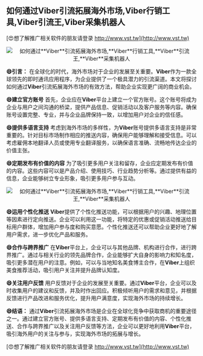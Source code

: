 ## **如何通过**Viber**引流拓展海外市场,**Viber**行销工具,**Viber**引流王,**Viber**采集机器人**

[😍想了解推广相关软件的朋友请登录 http://www.vst.tw](http://www.vst.tw)

 <center><img src="https://vst.tw/MP4/tuiguang/png/8.png" alt="如何通过**Viber**引流拓展海外市场,**Viber**行销工具,**Viber**引流王,**Viber**采集机器人"></center>

**😄引言：**
在全球化的时代，海外市场对于企业的发展至关重要。**Viber**作为一款全球领先的即时通讯应用程序，为企业提供了一个极具潜力的引流渠道。本文将探讨如何通过**Viber**引流拓展海外市场的有效方法，帮助企业实现更广阔的商业机会。

**😄建立官方账号**
首先，企业应在**Viber**平台上建立一个官方账号。这个账号将成为企业与用户之间沟通的桥梁，提供产品信息、促销活动以及客户服务等内容。确保账号设置完整、专业，并与企业品牌保持一致，以增加用户对企业的信任感。

**😄提供多语言支持**
考虑到海外市场的多样性，为**Viber**账号提供多语言支持是非常重要的。针对目标市场制作相应的推送内容，确保用户能够理解和接受信息。可以考虑雇佣本地翻译人员或使用专业翻译服务，以确保语言准确、流畅地传达企业的价值主张。

**😄定期发布有价值的内容**
为了吸引更多用户关注和留存，企业应定期发布有价值的内容。这些内容可以是产品介绍、使用技巧、行业趋势分析等。通过提供有益的信息，企业能够树立专业形象，吸引更多用户参与互动。

 <center><img src="https://vst.tw/MP4/tuiguang/png/6.png" alt="如何通过**Viber**引流拓展海外市场,**Viber**行销工具,**Viber**引流王,**Viber**采集机器人"></center>

**😄运用个性化推送**
**Viber**提供了个性化推送功能，可以根据用户的兴趣、地理位置等因素进行定向推送。企业可以利用这一功能，将特定的优惠或促销活动推送给目标用户群体，增加用户参与度和购买意愿。个性化推送还可以帮助企业更好地了解用户需求，进一步优化产品和服务。

**😄合作与跨界推广**
在**Viber**平台上，企业可以与其他品牌、机构进行合作，进行跨界推广。通过与相关行业的领先品牌合作，企业能够扩大自身的影响力和知名度，吸引更多潜在用户的注意。例如，可以与当地知名美食博主合作，在**Viber**上组织美食推荐活动，吸引用户关注并提升品牌认知度。

**😄关注用户反馈**
用户反馈对于企业的发展至关重要。通过**Viber**平台，企业可以及时收集用户的建议和反馈，并及时作出回应。积极倾听用户的需求和意见，并根据反馈进行产品改进和服务优化，提升用户满意度，实现海外市场的持续增长。

**😄结语：**
通过**Viber**引流拓展海外市场是企业在全球化竞争中获取商机的重要途径之一。通过建立官方账号、提供多语言支持、定期发布有价值的内容、个性化推送、合作与跨界推广以及关注用户反馈等方法，企业可以更好地利用**Viber**平台，吸引海外用户的关注与参与，实现海外市场的拓展与增长。

[😍想了解推广相关软件的朋友请登录 http://www.vst.tw](http://www.vst.tw)



